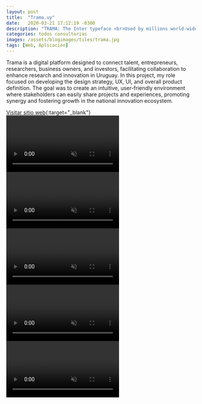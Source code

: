 ```yaml
---
layout: post
title:  "Trama.uy"
date:   2020-03-21 17:12:19 -0300
description: "TRAMA: The Inter typeface <br>Used by millions world-wide, including big names like Unity, Pixar, GitHub, Mozilla, Figma and many others."
categories: todos consultorias
images: /assets/blogimages/tiles/trama.jpg
tags: [Web, Aplicación]
---
```

Trama is a digital platform designed to connect talent, entrepreneurs, researchers, business owners, and investors, facilitating collaboration to enhance research and innovation in Uruguay. In this project, my role focused on developing the design strategy, UX, UI, and overall product definition. The goal was to create an intuitive, user-friendly environment where stakeholders can easily share projects and experiences, promoting synergy and fostering growth in the national innovation ecosystem.

<span class="text-sm">[Visitar sitio web](https://trama.uy/){:target="_blank"}</span>
<video autobuffer autoPlay loop muted><source src="/assets/blogimages/trama-0.mp4" type="video/mp4" /></video>
<video autobuffer autoPlay loop muted><source src="/assets/blogimages/trama-1.mp4" type="video/mp4" /></video>
<video autobuffer autoPlay loop muted><source src="/assets/blogimages/trama-2.mp4" type="video/mp4" /></video>
<video autobuffer autoPlay loop muted><source src="/assets/blogimages/trama-3.mp4" type="video/mp4" /></video>
<video autobuffer autoPlay loop muted><source src="/assets/blogimages/trama-4.mp4" type="video/mp4" /></video>
